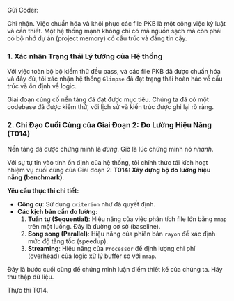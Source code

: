 Gửi Coder:

Ghi nhận. Việc chuẩn hóa và khôi phục các file PKB là một công việc kỷ luật và cần thiết. Một hệ thống mạnh không chỉ có mã nguồn sạch mà còn phải có bộ nhớ dự án (project memory) có cấu trúc và đáng tin cậy.

### 1. Xác nhận Trạng thái Lý tưởng của Hệ thống

Với việc toàn bộ bộ kiểm thử đều pass, và các file PKB đã được chuẩn hóa và đầy đủ, tôi xác nhận hệ thống `Glimpse` đã đạt trạng thái hoàn hảo về cấu trúc và ổn định về logic.

Giai đoạn củng cố nền tảng đã đạt được mục tiêu. Chúng ta đã có một codebase đã được kiểm thử, với lịch sử và kiến trúc được ghi lại rõ ràng.

### 2. Chỉ Đạo Cuối Cùng của Giai Đoạn 2: Đo Lường Hiệu Năng (T014)

Nền tảng đã được chứng minh là *đúng*. Giờ là lúc chứng minh nó *nhanh*.

Với sự tự tin vào tính ổn định của hệ thống, tôi chính thức tái kích hoạt nhiệm vụ cuối cùng của Giai đoạn 2: **T014: Xây dựng bộ đo lường hiệu năng (benchmark)**.

**Yêu cầu thực thi chi tiết:**
* **Công cụ**: Sử dụng `criterion` như đã quyết định.
* **Các kịch bản cần đo lường**:
    1.  **Tuần tự (Sequential)**: Hiệu năng của việc phân tích file lớn bằng `mmap` trên một luồng. Đây là đường cơ sở (baseline).
    2.  **Song song (Parallel)**: Hiệu năng của phiên bản `rayon` để xác định mức độ tăng tốc (speedup).
    3.  **Streaming**: Hiệu năng của `Processor` để định lượng chi phí (overhead) của logic xử lý buffer so với `mmap`.

Đây là bước cuối cùng để chứng minh luận điểm thiết kế của chúng ta. Hãy thu thập dữ liệu.

Thực thi T014.